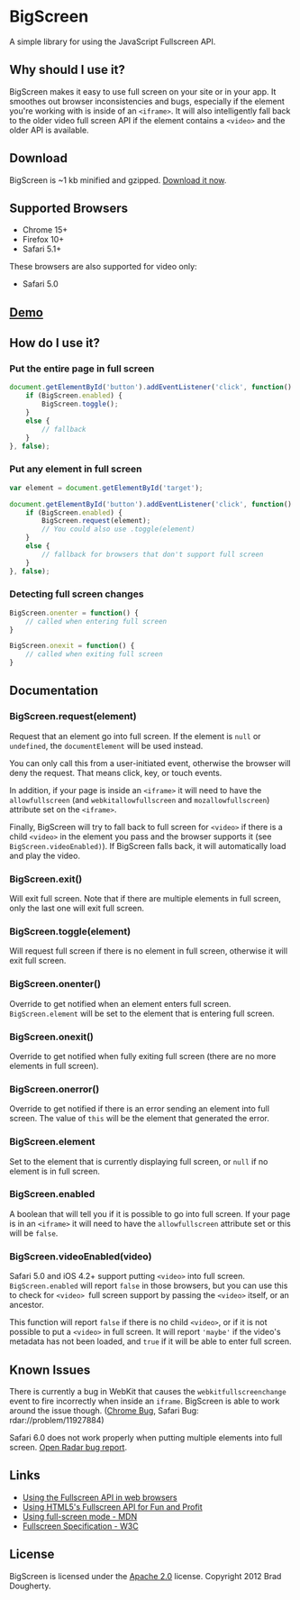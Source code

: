# BigScreen

A simple library for using the JavaScript Fullscreen API.


## Why should I use it?

BigScreen makes it easy to use full screen on your site or in your app. It smoothes out browser inconsistencies and bugs, especially if the element you're working with is inside of an `<iframe>`. It will also intelligently fall back to the older video full screen API if the element contains a `<video>` and the older API is available.


## Download

BigScreen is ~1 kb minified and gzipped. [Download it now](https://raw.github.com/bdougherty/BigScreen/master/dist/bigscreen.min.js).


## Supported Browsers

* Chrome 15+
* Firefox 10+
* Safari 5.1+

These browsers are also supported for video only:

* Safari 5.0


## [Demo](http://brad.is/coding/BigScreen/)


## How do I use it?

### Put the entire page in full screen

```js
document.getElementById('button').addEventListener('click', function() {
	if (BigScreen.enabled) {
		BigScreen.toggle();
	}
	else {
		// fallback
	}
}, false);
```

### Put any element in full screen

```js
var element = document.getElementById('target');

document.getElementById('button').addEventListener('click', function() {
	if (BigScreen.enabled) {
		BigScreen.request(element);
		// You could also use .toggle(element)
	}
	else {
		// fallback for browsers that don't support full screen
	}
}, false);
```

### Detecting full screen changes

```js
BigScreen.onenter = function() {
	// called when entering full screen
}

BigScreen.onexit = function() {
	// called when exiting full screen
}
```


## Documentation

### BigScreen.request(element)

Request that an element go into full screen. If the element is `null` or `undefined`, the `documentElement` will be used instead.

You can only call this from a user-initiated event, otherwise the browser will deny the request. That means click, key, or touch events.

In addition, if your page is inside an `<iframe>` it will need to have the `allowfullscreen` (and `webkitallowfullscreen` and `mozallowfullscreen`) attribute set on the `<iframe>`.

Finally, BigScreen will try to fall back to full screen for `<video>` if there is a child `<video>` in the element you pass and the browser supports it (see `BigScreen.videoEnabled)`). If BigScreen falls back, it will automatically load and play the video.

### BigScreen.exit()

Will exit full screen. Note that if there are multiple elements in full screen, only the last one will exit full screen.

### BigScreen.toggle(element)

Will request full screen if there is no element in full screen, otherwise it will exit full screen.

### BigScreen.onenter()

Override to get notified when an element enters full screen. `BigScreen.element` will be set to the element that is entering full screen.

### BigScreen.onexit()

Override to get notified when fully exiting full screen (there are no more elements in full screen).

### BigScreen.onerror()

Override to get notified if there is an error sending an element into full screen. The value of `this` will be the element that generated the error.

### BigScreen.element

Set to the element that is currently displaying full screen, or `null` if no element is in full screen.

### BigScreen.enabled

A boolean that will tell you if it is possible to go into full screen. If your page is in an `<iframe>` it will need to have the `allowfullscreen` attribute set or this will be `false`.

### BigScreen.videoEnabled(video)

Safari 5.0 and iOS 4.2+ support putting `<video>` into full screen. `BigScreen.enabled` will report `false` in those browsers, but you can use this to check for `<video> `full screen support by passing the `<video>` itself, or an ancestor.

This function will report `false` if there is no child `<video>`, or if it is not possible to put a `<video>` in full screen. It will report `'maybe'` if the video's metadata has not been loaded, and `true` if it will be able to enter full screen.


## Known Issues

There is currently a bug in WebKit that causes the `webkitfullscreenchange` event to fire incorrectly when inside an `iframe`. BigScreen is able to work around the issue though. ([Chrome Bug](http://code.google.com/p/chromium/issues/detail?id=138368), Safari Bug: rdar://problem/11927884)

Safari 6.0 does not work properly when putting multiple elements into full screen. [Open Radar bug report](http://openradar.appspot.com/radar?id=1878403).


## Links

* [Using the Fullscreen API in web browsers](http://hacks.mozilla.org/2012/01/using-the-fullscreen-api-in-web-browsers/)
* [Using HTML5's Fullscreen API for Fun and Profit](http://sorcery.smugmug.com/2012/06/06/using-html5s-fullscreen-api-for-fun-and-profit/)
* [Using full-screen mode - MDN](https://developer.mozilla.org/en/DOM/Using_full-screen_mode)
* [Fullscreen Specification - W3C](http://dvcs.w3.org/hg/fullscreen/raw-file/tip/Overview.html)


## License

BigScreen is licensed under the [Apache 2.0](http://www.apache.org/licenses/LICENSE-2.0) license. Copyright 2012 Brad Dougherty.